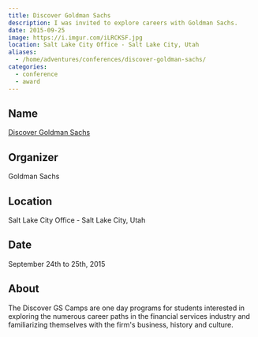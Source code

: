 ```yaml
---
title: Discover Goldman Sachs
description: I was invited to explore careers with Goldman Sachs.
date: 2015-09-25
image: https://i.imgur.com/iLRCKSF.jpg
location: Salt Lake City Office - Salt Lake City, Utah
aliases:
  - /home/adventures/conferences/discover-goldman-sachs/
categories:
  - conference
  - award
---
```


## Name

[Discover Goldman Sachs](https://www.goldmansachs.com/careers/why-goldman-sachs/diversity/diversity-us.html)

## Organizer

Goldman Sachs

## Location

Salt Lake City Office - Salt Lake City, Utah

## Date

September 24th to 25th, 2015

## About

The Discover GS Camps are one day programs for students interested in exploring the numerous career paths in the financial services industry and familiarizing themselves with the firm's business, history and culture.
